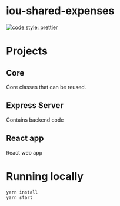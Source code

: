 # iou-shared-expenses

[![code style: prettier](https://img.shields.io/badge/code_style-prettier-ff69b4.svg?style=flat-square)](https://github.com/prettier/prettier)

# Projects

## Core

Core classes that can be reused.

## Express Server

Contains backend code

## React app

React web app

# Running locally

```
yarn install
yarn start
```
